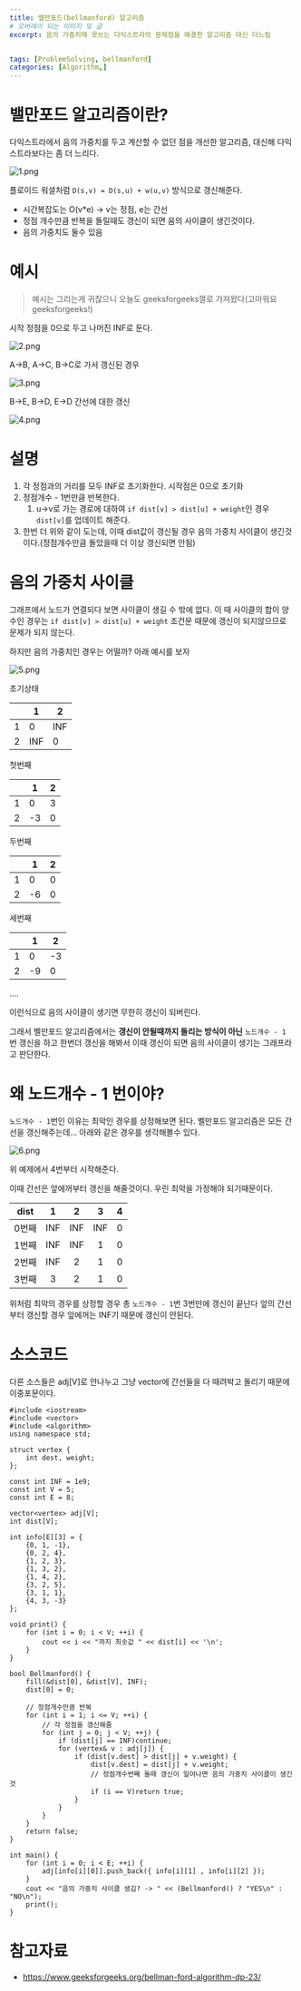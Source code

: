 ```yaml
---
title: 벨만포드(bellmanford) 알고리즘
# 오버레이 되는 이미지 및 글
excerpt: 음의 가중치때 못쓰는 다익스트라의 문제점을 해결한 알고리즘 대신 더느림


tags: [ProblemSolving, bellmanford]
categories: [Algorithm,]
---
```



# 밸만포드 알고리즘이란?
다익스트라에서 음의 가중치를 두고 계산할 수 없던 점을 개선한 알고리즘, 대신해 다익스트라보다는 좀 더 느리다.

![1.png](../../assets/images/Algorithm/bellmanford/1.png)

플로이드 워셜처럼 `D(s,v) = D(s,u) + w(u,v)` 방식으로 갱신해준다.

* 시간복잡도는 O(v*e) -> v는 정점, e는 간선
* 정점 개수만큼 반복을 돌릴때도 갱신이 되면 음의 사이클이 생긴것이다.
* 음의 가중치도 둘수 있음


# 예시
> 예시는 그리는게 귀찮으니 오늘도 geeksforgeeks껄로 가져왔다(고마워요 geeksforgeeks!)

시작 정점을 0으로 두고 나머진 INF로 둔다.

![2.png](../../assets/images/Algorithm/bellmanford/2.png)

A->B, A->C, B->C로 가서 갱신된 경우

![3.png](../../assets/images/Algorithm/bellmanford/3.png)

B->E, B->D, E->D 간선에 대한 갱신

![4.png](../../assets/images/Algorithm/bellmanford/4.png)



# 설명
1. 각 정점과의 거리를 모두 INF로 초기화한다. 시작점은 0으로 초기화
1. 정점개수 - 1번만큼 반복한다.
    1. u->v로 가는 경로에 대하여 `if dist[v] > dist[u] + weight`인 경우 `dist[v]`를 업데이트 해준다.
1. 한번 더 위와 같이 도는데, 이때 dist값이 갱신될 경우 음의 가중치 사이클이 생긴것이다.(정점개수만큼 돌았을때 더 이상 갱신되면 안됨)

# 음의 가중치 사이클
그래프에서 노드가 연결되다 보면 사이클이 생길 수 밖에 없다. 이 때 사이클의 합이 양수인 경우는 `if dist[v] > dist[u] + weight` 조건문 때문에 갱신이 되지않으므로 문제가 되지 않는다.

하지만 음의 가중치인 경우는 어떨까? 아래 예시를 보자

![5.png](../../assets/images/Algorithm/bellmanford/5.png)

초기상태

||1|2|
|----|----|----|
|1|0|INF|
|2|INF|0|

첫번째

||1|2|
|----|----|----|
|1|0|3|
|2|-3|0|

두번째

||1|2|
|----|----|----|
|1|0|0|
|2|-6|0|

세번째

||1|2|
|----|----|----|
|1|0|-3|
|2|-9|0|

....

이런식으로 음의 사이클이 생기면 무한히 갱신이 되버린다.

그래서 벨만포드 알고리즘에서는 **갱신이 안될때까지 돌리는 방식이 아닌** `노드개수 - 1` 번 갱신을 하고 한번더 갱신을 해봐서 이때 갱신이 되면 음의 사이클이 생기는 그래프라고 판단한다.

# 왜 노드개수 - 1 번이야?
`노드개수 - 1`번인 이유는 최악인 경우를 상정해보면 된다. 벨만포드 알고리즘은 모든 간선을 갱신해주는데... 아래와 같은 경우를 생각해볼수 있다.

![6.png](../../assets/images/Algorithm/bellmanford/6.png)

위 예제에서 4번부터 시작해준다.

이때 간선은 앞에꺼부터 갱신을 해줄것이다. 우린 최악을 가정해야 되기때문이다.

|dist|1|2|3|4|
|:----:|:----:|:----:|:----:|:----:|
|0번째|INF|INF|INF|0|
|1번째|INF|INF|1|0|
|2번째|INF|2|1|0|
|3번째|3|2|1|0|

위처럼 최악의 경우를 상정할 경우 총 `노드개수 - 1`번 3번만에 갱신이 끝난다 앞의 간선부터 갱신할 경우 앞에꺼는 INF기 때문에 갱신이 안된다.


# 소스코드
다른 소스들은 adj[V]로 안나누고 그냥 vector에 간선들을 다 때려박고 돌리기 때문에 이중포문이다.

```
#include <iostream>
#include <vector>
#include <algorithm>
using namespace std;

struct vertex {
	int dest, weight;
};

const int INF = 1e9;
const int V = 5;
const int E = 8;

vector<vertex> adj[V];
int dist[V];

int info[E][3] = {
	{0, 1, -1},
	{0, 2, 4},
	{1, 2, 3},
	{1, 3, 2},
	{1, 4, 2},
	{3, 2, 5},
	{3, 1, 1},
	{4, 3, -3}
};

void print() {
	for (int i = 0; i < V; ++i) {
		cout << i << "까지 최솟값 " << dist[i] << '\n';
	}
}

bool Bellmanford() {
	fill(&dist[0], &dist[V], INF);
	dist[0] = 0;

	// 정점개수만큼 반복
	for (int i = 1; i <= V; ++i) {
		// 각 정점을 갱신해줌
		for (int j = 0; j < V; ++j) {
			if (dist[j] == INF)continue;
			for (vertex& v : adj[j]) {
				if (dist[v.dest] > dist[j] + v.weight) {
					dist[v.dest] = dist[j] + v.weight;
					// 정점개수번째 돌때 갱신이 일어나면 음의 가중치 사이클이 생긴것
					if (i == V)return true;
				}
			}
		}
	}
	return false;
}

int main() {
	for (int i = 0; i < E; ++i) {
		adj[info[i][0]].push_back({ info[i][1] , info[i][2] });
	}
	cout << "음의 가중치 사이클 생김? -> " << (Bellmanford() ? "YES\n" : "NO\n");
	print();
}
```

# 참고자료
* <https://www.geeksforgeeks.org/bellman-ford-algorithm-dp-23/>
